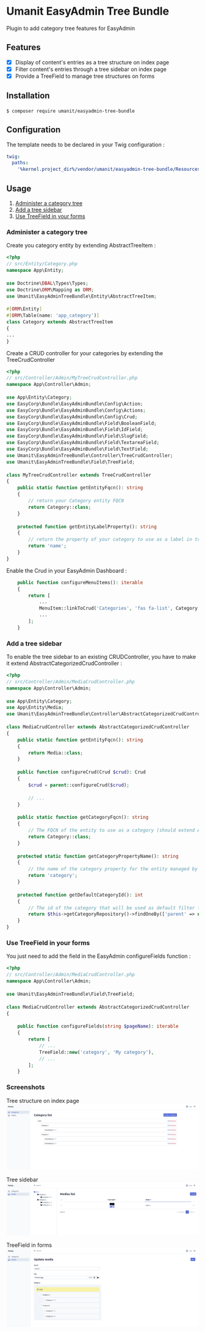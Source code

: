 # Umanit EasyAdmin Tree Bundle

Plugin to add category tree features for EasyAdmin

## Features

- [x] Display of content's entries as a tree structure on index page
- [x] Filter content's entries through a tree sidebar on index page
- [x] Provide a TreeField to manage tree structures on forms

## Installation

`$ composer require umanit/easyadmin-tree-bundle`

## Configuration

The template needs to be declared in your Twig configuration :

```yaml
twig:
  paths:
    '%kernel.project_dir%/vendor/umanit/easyadmin-tree-bundle/Resources/views': UmanitEasyAdminTreeBundle
```

## Usage

1. [Administer a category tree](#administer-a-category-tree)
1. [Add a tree sidebar](#add-a-tree-sidebar)
1. [Use TreeField in your forms](#use-treefield-in-your-forms)

### Administer a category tree

Create you category entity by extending AbstractTreeItem :

```php
<?php
// src/Entity/Category.php
namespace App\Entity;

use Doctrine\DBAL\Types\Types;
use Doctrine\ORM\Mapping as ORM;
use Umanit\EasyAdminTreeBundle\Entity\AbstractTreeItem;

#[ORM\Entity]
#[ORM\Table(name: 'app_category')]
class Category extends AbstractTreeItem
{
...
}
```

Create a CRUD controller for your categories by extending the TreeCrudController
```php
<?php
// src/Controller/Admin/MyTreeCrudController.php
namespace App\Controller\Admin;

use App\Entity\Category;
use EasyCorp\Bundle\EasyAdminBundle\Config\Action;
use EasyCorp\Bundle\EasyAdminBundle\Config\Actions;
use EasyCorp\Bundle\EasyAdminBundle\Config\Crud;
use EasyCorp\Bundle\EasyAdminBundle\Field\BooleanField;
use EasyCorp\Bundle\EasyAdminBundle\Field\IdField;
use EasyCorp\Bundle\EasyAdminBundle\Field\SlugField;
use EasyCorp\Bundle\EasyAdminBundle\Field\TextareaField;
use EasyCorp\Bundle\EasyAdminBundle\Field\TextField;
use Umanit\EasyAdminTreeBundle\Controller\TreeCrudController;
use Umanit\EasyAdminTreeBundle\Field\TreeField;

class MyTreeCrudController extends TreeCrudController
{
    public static function getEntityFqcn(): string
    {
        // return your Category entity FQCN
        return Category::class;
    }

    protected function getEntityLabelProperty(): string
    {
        // return the property of your category to use as a label in tree display
        return 'name';
    }
}
```

Enable the Crud in your EasyAdmin Dashboard : 

```php
    public function configureMenuItems(): iterable
    {
        return [
            ...
            MenuItem::linkToCrud('Categories', 'fas fa-list', Category::class),
            ...
        ];
    }
```

### Add a tree sidebar

To enable the tree sidebar to an existing CRUDController, you have to make it extend AbstractCategorizedCrudController :

```php
<?php
// src/Controller/Admin/MediaCrudController.php
namespace App\Controller\Admin;

use App\Entity\Category;
use App\Entity\Media;
use Umanit\EasyAdminTreeBundle\Controller\AbstractCategorizedCrudController;

class MediaCrudController extends AbstractCategorizedCrudController
{
    public static function getEntityFqcn(): string
    {
        return Media::class;
    }

    public function configureCrud(Crud $crud): Crud
    {
        $crud = parent::configureCrud($crud);

        // ...
    }
    
    public static function getCategoryFqcn(): string
    {
        // The FQCN of the entity to use as a category (should extend AbstractTreeItem)
        return Category::class;
    }

    protected static function getCategoryPropertyName(): string
    {
        // the name of the category property for the entity managed by this CRUDController
        return 'category';
    }

    protected function getDefaultCategoryId(): int
    {
        // The id of the category that will be used as default filter for the index page of your CRUD 
        return $this->getCategoryRepository()->findOneBy(['parent' => null])->getId();
    }
}
```

### Use TreeField in your forms

You just need to add the field in the EasyAdmin configureFields function : 

```php
<?php
// src/Controller/Admin/MediaCrudController.php
namespace App\Controller\Admin;

use Umanit\EasyAdminTreeBundle\Field\TreeField;

class MediaCrudController extends AbstractCategorizedCrudController
{

    public function configureFields(string $pageName): iterable
    {
        return [
            // ...
            TreeField::new('category', 'My category'),
            // ...
        ];
    }
```

### Screenshots
Tree structure on index page
![screenshot1](doc/screenshots/1.jpg "Content's entries as a tree structure")

Tree sidebar
![screenshot2](doc/screenshots/2.jpg "Tree sidebar")

TreeField in forms
![screenshot3](doc/screenshots/3.jpg "TreeField on forms")